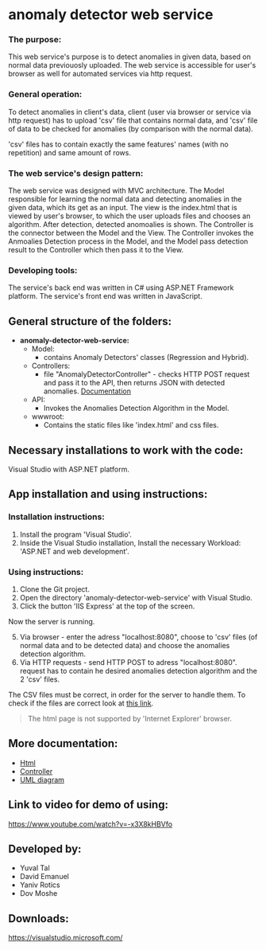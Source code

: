 # anomaly detector web service

### The purpose:
This web service's purpose is to detect anomalies in given data, based on normal data previouosly uploaded.
The web service is accessible for user's browser as well for automated services via http request.

### General operation:
To detect anomalies in client's data, client (user via browser or service via http request) has to upload 'csv' file that contains normal data, and 'csv' file of data to be checked for anomalies (by comparison with the normal data).

'csv' files has to contain exactly the same features' names (with no repetition) and same amount of rows.

### The web service's design pattern:
The web service was designed with MVC architecture.
The Model responsible for learning the normal data and detecting anomalies in the given data, which its get as an input.
The view is the index.html that is viewed by user's browser, to which the user uploads files and chooses an algorithm. After detection, detected anomoalies is shown.
The Controller is the connector between the Model and the View.
The Controller invokes the Anmoalies Detection process in the Model, and the Model pass detection result to the Controller which then pass it to the View.

### Developing tools:
The service's back end was written in C# using ASP.NET Framework platform.
The service's front end was written in JavaScript.

## General structure of the folders:
- **anomaly-detector-web-service:**
    - Model:
      - contains Anomaly Detectors' classes (Regression and Hybrid).
    - Controllers:
      - file "AnomalyDetectorController" - checks HTTP POST request and pass it to the API, then returns JSON with detected anomalies. [Documentation](documentation/comments_on_AnomalyDetectorController.md)
    - API:
      - Invokes the Anomalies Detection Algorithm in the Model.
    - wwwroot:
      - Contains the static files like 'index.html' and css files.


## Necessary installations to work with the code:
Visual Studio with ASP.NET platform.

## App installation and using instructions:

### Installation instructions:
1. Install the program 'Visual Studio'.
2. Inside the Visual Studio installation, Install the necessary Workload: 'ASP.NET and web development'.


### Using instructions:
1. Clone the Git project.
2. Open the directory 'anomaly-detector-web-service' with Visual Studio.
3. Click the button 'IIS Express' at the top of the screen.

Now the server is running.

5. Via browser - enter the adress "localhost:8080", choose to 'csv' files (of normal data and to be detected data) and choose the anomalies detection algorithm.
6. Via HTTP requests - send HTTP POST to adress "localhost:8080". request has to contain he desired anomalies detection algorithm and the 2 'csv' files.

The CSV files must be correct, in order for the server to handle them. To check if the files are correct look at [this link](documentation/comments_for_indexhtml.md).
> The html page is not supported by 'Internet Explorer' browser.

## More documentation:
- [Html](documentation/comments_for_indexhtml.md)
- [Controller](documentation/comments_on_AnomalyDetectorController.md)
- [UML diagram](documentation/UML.jpg)


## Link to video for demo of using:
https://www.youtube.com/watch?v=-x3X8kHBVfo

## Developed by:
* Yuval Tal
* David Emanuel
* Yaniv Rotics
* Dov Moshe

## Downloads:
https://visualstudio.microsoft.com/
